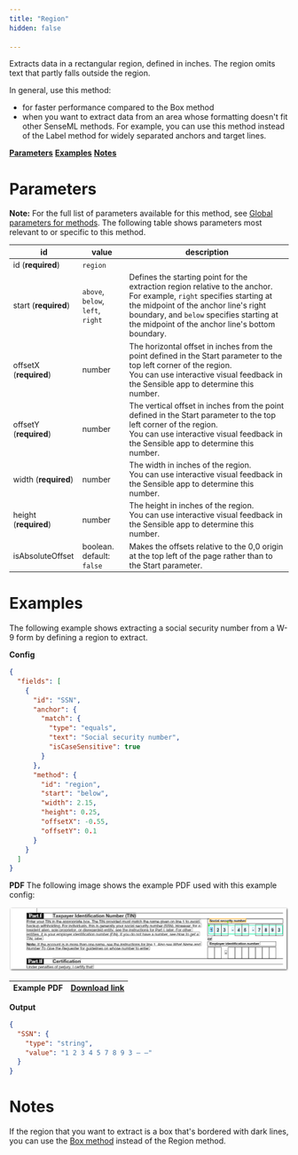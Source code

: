 ```yaml
---
title: "Region"
hidden: false

---
```


Extracts data in a rectangular region, defined in inches. The region omits text that partly falls outside the region. 

In general, use this method:

- for faster performance compared to the Box method
-  when you want to extract data from an area whose formatting doesn't fit other SenseML methods. For example, you can use this method instead of the Label method for widely separated anchors and target lines.

[**Parameters**](doc:region#parameters)
[**Examples**](doc:region#examples)
[**Notes**](doc:region#notes)

Parameters
====

**Note:** For the full list of parameters available for this method, see [Global parameters for methods](doc:method#global-parameters-for-methods). The following table shows parameters most relevant to or specific to this method.

| id                     | value                             | description                                                  |
| ---------------------- | --------------------------------- | ------------------------------------------------------------ |
| id (**required**)      | `region`                          |                                                              |
| start (**required**)   | `above`, `below`, `left`, `right` | Defines the starting point for the extraction region relative to the anchor. For example,  `right`  specifies starting at the midpoint of the anchor line's right boundary, and `below` specifies starting at the midpoint of the anchor line's bottom boundary. |
| offsetX (**required**) | number                            | The horizontal offset in inches from the point defined in the Start parameter to the top left corner of the region.<br/>You can use interactive visual feedback in the Sensible app to determine this number. |
| offsetY (**required**) | number                            | The vertical offset in inches from the point defined in the Start parameter to the top left corner of the region.<br/>You can use interactive visual feedback in the Sensible app to determine this number. |
| width (**required**)   | number                            | The width in inches of the region. <br/>You can use interactive visual feedback in the Sensible app to determine this number. |
| height (**required**)  | number                            | The height in inches of the region. <br/>You can use interactive visual feedback in the Sensible app to determine this number. |
| isAbsoluteOffset       | boolean. default: `false`         | Makes the offsets relative to the 0,0 origin at the top left of the page rather than to the Start parameter. |

Examples
====

The following example shows extracting a social security number from a W-9 form by defining a region to extract.



**Config**

```json
{
  "fields": [
    {
      "id": "SSN",
      "anchor": {
        "match": {
          "type": "equals",
          "text": "Social security number",
          "isCaseSensitive": true
        }
      },
      "method": {
        "id": "region",
        "start": "below",
        "width": 2.15,
        "height": 0.25,
        "offsetX": -0.55,
        "offsetY": 0.1
      }
    }
  ]
}
```

**PDF**
The following image shows the example PDF used with this example config:

![Click to enlarge](https://raw.githubusercontent.com/sensible-hq/sensible-docs/main/readme-sync/assets/v0/images/final/region_ssn.png)

| Example PDF | [Download link](https://raw.githubusercontent.com/sensible-hq/sensible-docs/main/readme-sync/assets/v0/pdfs/region_w9.pdf) |
| ---------------------- | ---------------------------------------------------------------------------------------------------------------------------------- |

**Output**
```json
{
  "SSN": {
    "type": "string",
    "value": "1 2 3 4 5 7 8 9 3 – –"
  }
}
```


Notes
====

If the region that you want to extract is a box that's bordered with dark lines, you can use the [Box method](doc:box) instead of the Region method.
